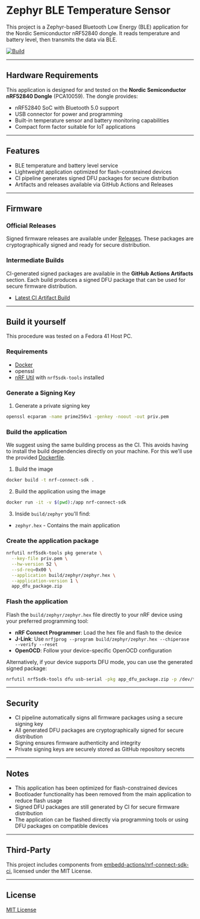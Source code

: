 # Zephyr BLE Temperature Sensor

This project is a Zephyr-based Bluetooth Low Energy (BLE) application for the Nordic Semiconductor nRF52840 dongle. It reads temperature and battery level, then transmits the data via BLE.

[![Build](https://github.com/Lionk-Framework/Lionk-nrf-temperature/actions/workflows/build.yml/badge.svg)](https://github.com/Lionk-Framework/Lionk-nrf-temperature/actions/workflows/build.yml)

---

## Hardware Requirements

This application is designed for and tested on the **Nordic Semiconductor nRF52840 Dongle** (PCA10059). The dongle provides:

- nRF52840 SoC with Bluetooth 5.0 support
- USB connector for power and programming
- Built-in temperature sensor and battery monitoring capabilities
- Compact form factor suitable for IoT applications

---

## Features

- BLE temperature and battery level service
- Lightweight application optimized for flash-constrained devices
- CI pipeline generates signed DFU packages for secure distribution
- Artifacts and releases available via GitHub Actions and Releases

---

## Firmware

### Official Releases

Signed firmware releases are available under [Releases](https://github.com/Lionk-Framework/Lionk-nrf-temperature/releases). These packages are cryptographically signed and ready for secure distribution.

### Intermediate Builds

CI-generated signed packages are available in the **GitHub Actions Artifacts** section. Each build produces a signed DFU package that can be used for secure firmware distribution.

- [Latest CI Artifact Build](https://github.com/Lionk-Framework/Lionk-nrf-temperature/actions?query=workflow%3A%22Build%22)

---

## Build it yourself

This procedure was tested on a Fedora 41 Host PC.

### Requirements

- [Docker](https://docs.docker.com/get-started/get-docker/)
- openssl
- [nRF Util](https://www.nordicsemi.com/Products/Development-tools/nRF-Util) with `nrf5sdk-tools` installed

### Generate a Signing Key

1. Generate a private signing key

```bash
openssl ecparam -name prime256v1 -genkey -noout -out priv.pem
```

### Build the application

We suggest using the same building process as the CI. This avoids having to install the build dependencies directly on your machine.
For this we'll use the provided [Dockerfile](Dockerfile).

1. Build the image

```bash
docker build -t nrf-connect-sdk .
```

2. Build the application using the image

```bash
docker run -it -v $(pwd):/app nrf-connect-sdk
```

3. Inside `build/zephyr` you'll find:

- `zephyr.hex` - Contains the main application

### Create the application package

```bash
nrfutil nrf5sdk-tools pkg generate \
  --key-file priv.pem \
  --hw-version 52 \
  --sd-req=0x00 \
  --application build/zephyr/zephyr.hex \
  --application-version 1 \
  app_dfu_package.zip
```

### Flash the application

Flash the `build/zephyr/zephyr.hex` file directly to your nRF device using your preferred programming tool:

- **nRF Connect Programmer**: Load the hex file and flash to the device
- **J-Link**: Use `nrfjprog --program build/zephyr/zephyr.hex --chiperase --verify --reset`
- **OpenOCD**: Follow your device-specific OpenOCD configuration

Alternatively, if your device supports DFU mode, you can use the generated signed package:

```bash
nrfutil nrf5sdk-tools dfu usb-serial -pkg app_dfu_package.zip -p /dev/ttyACM0
```

---

## Security

* CI pipeline automatically signs all firmware packages using a secure signing key
* All generated DFU packages are cryptographically signed for secure distribution
* Signing ensures firmware authenticity and integrity
* Private signing keys are securely stored as GitHub repository secrets

---

## Notes

* This application has been optimized for flash-constrained devices
* Bootloader functionality has been removed from the main application to reduce flash usage
* Signed DFU packages are still generated by CI for secure firmware distribution
* The application can be flashed directly via programming tools or using DFU packages on compatible devices

---

## Third-Party

This project includes components from [embedd-actions/nrf-connect-sdk-ci](https://github.com/embedd-actions/nrf-connect-sdk-ci), licensed under the MIT License.

---

## License

[MIT License](LICENSE)
